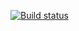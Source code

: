 [![Build status](https://ci.appveyor.com/api/projects/status/fngey3so400nmawq?svg=true)](https://ci.appveyor.com/project/reqruter/rest)